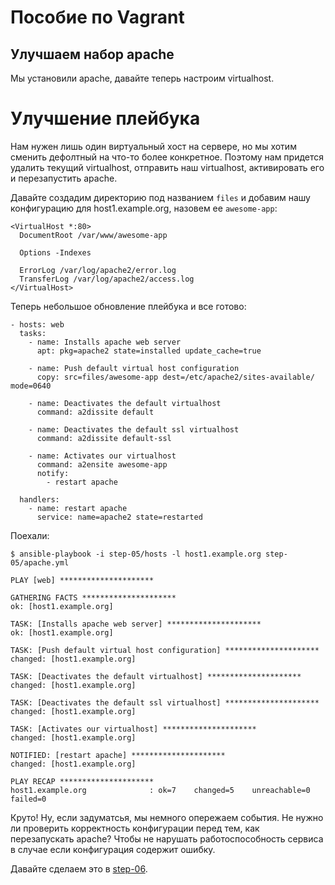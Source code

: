 Пособие по Vagrant
================

Улучшаем набор apache
---------------------

Мы установили apache, давайте теперь настроим virtualhost.

# Улучшение плейбука

Нам нужен лишь один виртуальный хост на сервере, но мы хотим сменить дефолтный на что-то более конкретное. Поэтому нам придется удалить текущий virtualhost, отправить наш virtualhost, активировать его и перезапустить apache. 

Давайте создадим директорию под названием `files` и добавим нашу конфигурацию для host1.example.org, назовем ее `awesome-app`:

    <VirtualHost *:80>
      DocumentRoot /var/www/awesome-app

      Options -Indexes

      ErrorLog /var/log/apache2/error.log
      TransferLog /var/log/apache2/access.log
    </VirtualHost>

Теперь небольшое обновление плейбука и все готово:

    - hosts: web
      tasks:
        - name: Installs apache web server
          apt: pkg=apache2 state=installed update_cache=true

        - name: Push default virtual host configuration
          copy: src=files/awesome-app dest=/etc/apache2/sites-available/ mode=0640 

        - name: Deactivates the default virtualhost
          command: a2dissite default

        - name: Deactivates the default ssl virtualhost
          command: a2dissite default-ssl

        - name: Activates our virtualhost
          command: a2ensite awesome-app
          notify:
            - restart apache

      handlers:
        - name: restart apache
          service: name=apache2 state=restarted

Поехали:

    $ ansible-playbook -i step-05/hosts -l host1.example.org step-05/apache.yml

    PLAY [web] ********************* 

    GATHERING FACTS ********************* 
    ok: [host1.example.org]

    TASK: [Installs apache web server] ********************* 
    ok: [host1.example.org]

    TASK: [Push default virtual host configuration] ********************* 
    changed: [host1.example.org]

    TASK: [Deactivates the default virtualhost] ********************* 
    changed: [host1.example.org]

    TASK: [Deactivates the default ssl virtualhost] ********************* 
    changed: [host1.example.org]

    TASK: [Activates our virtualhost] ********************* 
    changed: [host1.example.org]

    NOTIFIED: [restart apache] ********************* 
    changed: [host1.example.org]

    PLAY RECAP ********************* 
    host1.example.org              : ok=7    changed=5    unreachable=0    failed=0    

Круто! Ну, если задуматсья, мы немного опережаем события. Не нужно ли проверить корректность конфигурации перед тем, как перезапускать apache? Чтобы не нарушать работоспособность сервиса в случае если конфигурация содержит ошибку.

Давайте сделаем это в [step-06](https://github.com/freetonik/ansible-tuto-rus/tree/master/step-06).
